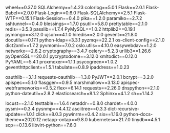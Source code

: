wheel==0.37.0
SQLAlchemy==1.4.23
colorlog==5.0.1
Flask==2.0.1
Flask-Babel==2.0.0
Flask-Login==0.6.0
Flask-SQLAlchemy==2.5.1
Flask-WTF==0.15.1
Flask-Session==0.4.0
pika==1.2.0
paramiko==2.7.2
sshtunnel==0.4.0
blessings==1.7.0
psutil==5.8.0
prettytable==2.1.0
redis==3.5.3
passlib==1.7.4
PyMySQL==1.0.2
httplib2==0.19.1
pymongo==3.12.0
ujson==4.1.0
hiredis==2.0.0
gevent==21.8.0
docutils==0.17.1
python-ldap==3.3.1
pyzmq==22.2.1
os-client-config==2.1.0
dict2xml==1.7.2
pyvmomi==7.0.2
oslo.utils==4.10.0
easywebdav==1.2.0
networkx==2.6.2
cryptography==3.4.7
celery==5.2.3
urllib3==1.26.6
pyOpenSSL==20.0.1
pycryptodome==3.12.0
xmltodict==0.12.0
PyYAML==5.4.1
proxmoxer==1.1.1
psycogreen==1.0.2
geventhttpclient==1.5.1
tabulate==0.8.9
ipaddress==1.0.23

oauthlib==3.1.1
requests-oauthlib==1.3.0
PyJWT==2.0.1
bcrypt==3.2.0
apispec==5.1.0
flasgger==0.9.5
marshmallow==3.13.0
apispec-webframeworks==0.5.2
flex==6.14.1
requests==2.26.0
dnspython==2.1.0
python-dateutil==2.8.2
elasticsearch==8.1.2
Sphinx==4.1.2
sh==1.14.2

locust==2.1.0
texttable==1.6.4
netaddr==0.8.0
chardet==4.0.0
pysmi==0.3.4
pysnmp==4.4.12
asciitree==0.3.3
dict-recursive-update==1.0.1
click==8.0.3
pywinrm==0.4.2
six==1.16.0
python-docs-theme==2020.12
netapp-ontap==9.8.0
kubernetes==21.7.0
tinydb==4.5.1
scp==0.13.6
libvirt-python==7.6.0
